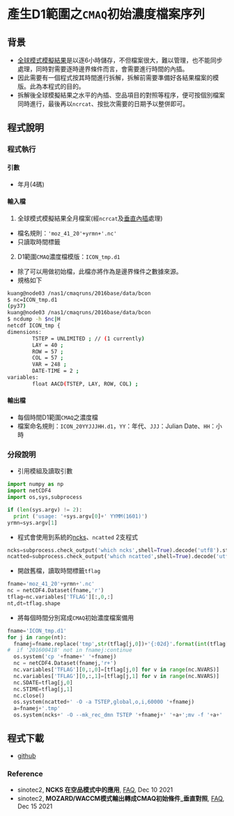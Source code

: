 # 產生D1範圍之`CMAQ`初始濃度檔案序列

## 背景
- [全球模式模擬結果](https://sinotec2.github.io/Focus-on-Air-Quality/AQana/GAQuality)是以逐6小時儲存，不但檔案很大，難以管理，也不能同步處理，同時對需要逐時邊界條件而言，會需要進行時間的內插。
- 因此需要有一個程式按其時間進行拆解，拆解前需要準備好各結果檔案的模版。此為本程式的目的。
- 拆解後全球模擬結果之水平的內插、空品項目的對照等程序，便可按個別檔案同時進行，最後再以`ncrcat`、按批次需要的日期予以整併即可。

## 程式說明

### 程式執行

#### 引數
- 年月(4碼)

#### 輸入檔
1. 全球模式模擬結果全月檔案(經`ncrcat`及[垂直內插](https://sinotec2.github.io/Focus-on-Air-Quality/GridModels/BCON/moz2cmaqV/)處理)
 - 檔名規則：`'moz_41_20'+yrmn+'.nc'`
 - 只讀取時間標籤
2. D1範圍`CMAQ`濃度檔模版：`ICON_tmp.d1`
  - 除了可以用做初始檔，此檔亦將作為是邊界條件之數據來源。
  - 規格如下

```bash
kuang@node03 /nas1/cmaqruns/2016base/data/bcon
$ nc=ICON_tmp.d1
(py37)
kuang@node03 /nas1/cmaqruns/2016base/data/bcon
$ ncdump -h $nc|H
netcdf ICON_tmp {
dimensions:
        TSTEP = UNLIMITED ; // (1 currently)
        LAY = 40 ;
        ROW = 57 ;
        COL = 57 ;
        VAR = 248 ;
        DATE-TIME = 2 ;
variables:
        float AACD(TSTEP, LAY, ROW, COL) ;
```

#### 輸出檔
- 每個時間D1範圍`CMAQ`之濃度檔
- 檔案命名規則：`ICON_20YYJJJHH.d1`，`YY`：年代、`JJJ`：Julian Date、`HH`：小時

### 分段說明
- 引用模組及讀取引數

```python
import numpy as np
import netCDF4
import os,sys,subprocess

if (len(sys.argv) != 2):
  print ('usage: '+sys.argv[0]+' YYMM(1601)')
yrmn=sys.argv[1]
```
- 程式會使用到系統的[ncks](https://sinotec2.github.io/Focus-on-Air-Quality/utilities/netCDF/ncks/)、`ncatted` 2支程式

```python
ncks=subprocess.check_output('which ncks',shell=True).decode('utf8').strip('\n')
ncatted=subprocess.check_output('which ncatted',shell=True).decode('utf8').strip('\n')
```
- 開啟舊檔，讀取時間標籤`tflag`

```python
fname='moz_41_20'+yrmn+'.nc'
nc = netCDF4.Dataset(fname,'r')
tflag=nc.variables['TFLAG'][:,0,:]
nt,dt=tflag.shape
```
- 將每個時間分別寫成`CMAQ`初始濃度檔案備用

```python
fname='ICON_tmp.d1'
for j in range(nt):
  fnamej=fname.replace('tmp',str(tflag[j,0])+'{:02d}'.format(int(tflag[j,1]/10000)))
#  if '201600418' not in fnamej:continue
  os.system('cp '+fname+' '+fnamej) 
  nc = netCDF4.Dataset(fnamej,'r+')
  nc.variables['TFLAG'][0,:,0]=[tflag[j,0] for v in range(nc.NVARS)]
  nc.variables['TFLAG'][0,:,1]=[tflag[j,1] for v in range(nc.NVARS)]
  nc.SDATE=tflag[j,0]
  nc.STIME=tflag[j,1]
  nc.close()
  os.system(ncatted+' -O -a TSTEP,global,o,i,60000 '+fnamej)
  a=fnamej+'.tmp'
  os.system(ncks+' -O --mk_rec_dmn TSTEP '+fnamej+' '+a+';mv -f '+a+' '+fnamej)
```

## 程式下載
- [github](https://github.com/sinotec2/cmaq_relatives/blob/master/gen_templateD1.py)

### Reference
- sinotec2, **NCKS 在空品模式中的應用**, [FAQ](https://sinotec2.github.io/Focus-on-Air-Quality/utilities/netCDF/ncks/), Dec 10 2021
- sinotec2, **MOZARD/WACCM模式輸出轉成CMAQ初始條件_垂直對照**, [FAQ](https://sinotec2.github.io/Focus-on-Air-Quality/GridModels/BCON/moz2cmaqV/), Dec 15 2021